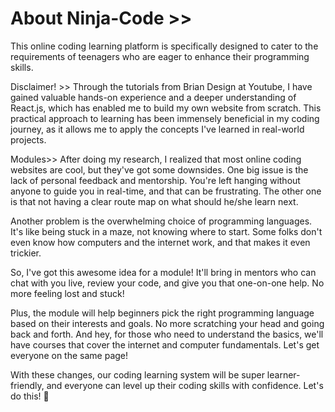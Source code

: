 # About Ninja-Code >>
This online coding learning platform is specifically designed to cater to the requirements of teenagers who are eager to enhance their programming skills. 

Disclaimer! >>
Through the tutorials from Brian Design at Youtube, I have gained valuable hands-on experience and a deeper understanding of React.js, which has enabled me to build my own website from scratch. This practical approach to learning has been immensely beneficial in my coding journey, as it allows me to apply the concepts I've learned in real-world projects. 

Modules>>
After doing my research, I realized that most online coding websites are cool, but they've got some downsides. One big issue is the lack of personal feedback and mentorship. You're left hanging without anyone to guide you in real-time, and that can be frustrating. The other one is that not having a clear route map on what should he/she learn next.

Another problem is the overwhelming choice of programming languages. It's like being stuck in a maze, not knowing where to start. Some folks don't even know how computers and the internet work, and that makes it even trickier.

So, I've got this awesome idea for a module! It'll bring in mentors who can chat with you live, review your code, and give you that one-on-one help. No more feeling lost and stuck!

Plus, the module will help beginners pick the right programming language based on their interests and goals. No more scratching your head and going back and forth. And hey, for those who need to understand the basics, we'll have courses that cover the internet and computer fundamentals. Let's get everyone on the same page!

With these changes, our coding learning system will be super learner-friendly, and everyone can level up their coding skills with confidence. Let's do this! 🚀
